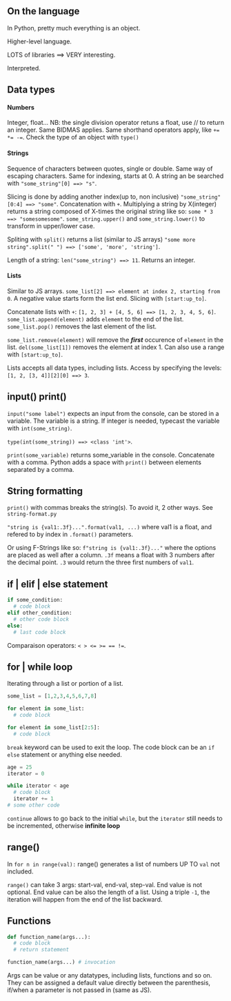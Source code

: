 ## On the language

In Python, pretty much everything is an object.

Higher-level language.

LOTS of libraries ==> VERY interesting.

Interpreted.

## Data types

#### Numbers

Integer, float...
NB: the single division operator retuns a float, use // to return an integer.
Same BIDMAS applies. Same shorthand operators apply, like `+= *= -=`.
Check the type of an object with `type()`

#### Strings

Sequence of characters between quotes, single or double. Same way of escaping characters.
Same for indexing, starts at 0. A string an be searched with `"some_string"[0] ==> "s"`.

Slicing is done by adding another index(up to, non inclusive) `"some_string"[0:4] ==> "some"`.
Concatenation with `+`.
Multiplying a string by X(integer) returns a string composed of X-times the original string like so: `some * 3 ==> "somesomesome"`.
`some_string.upper()` and `some_string.lower()` to transform in upper/lower case.

Spliting with `split()` returns a list (similar to JS arrays) `"some more string".split(" ") ==> ['some', 'more', 'string']`.

Length of a string: `len("some_string") ==> 11`. Returns an integer.

#### Lists

Similar to JS arrays. `some_list[2] ==> element at index 2, starting from 0`. A negative value starts form the list end. Slicing with `[start:up_to]`.

Concatenate lists with `+`: `[1, 2, 3] + [4, 5, 6] ==> [1, 2, 3, 4, 5, 6]`.
`some_list.append(element)` adds `elememt` to the end of the list. `some_list.pop()` removes the last element of the list.

`some_list.remove(element)` will remove the **_first_** occurence of `element` in the list. `del(some_list[1])` removes the element at index 1. Can also use a range with `[start:up_to]`.

Lists accepts all data types, including lists. Access by specifying the levels: `[1, 2, [3, 4]][2][0] ==> 3`.

## input() print()

`input("some label")` expects an input from the console, can be stored in a variable. The variable is a string. If integer is needed, typecast the variable with `int(some_string)`.

`type(int(some_string)) ==> <class 'int'>`.

`print(some_variable)` returns some_variable in the console. Concatenate with a comma. Python adds a space with `print()` between elements separated by a comma.

## String formatting

`print()` with commas breaks the string(s). To avoid it, 2 other ways. See `string-format.py`

`"string is {val1:.3f}...".format(val1, ...)` where val1 is a float, and refered to by index in `.format()` parameters.

Or using F-Strings like so: `f"string is {val1:.3f}..."` where the options are placed as well after a column. `.3f` means a float with 3 numbers after the decimal point. `.3` would return the three first numbers of `val1`.

## if | elif | else statement

```python
if some_condition:
  # code block
elif other_condition:
  # other code block
else:
  # last code block
```

Comparaison operators: `< > <= >= == !=`.

## for | while loop

Iterating through a list or portion of a list.

```python
some_list = [1,2,3,4,5,6,7,8]

for element in some_list:
  # code block

for element in some_list[2:5]:
  # code block
```

`break` keyword can be used to exit the loop. The code block can be an `if else` statement or anything else needed.

```python
age = 25
iterator = 0

while iterator < age
  # code block
  iterator += 1
# some other code
```

`continue` allows to go back to the initial `while`, but the `iterator` still needs to be incremented, otherwise **infinite loop**

## range()

In `for n in range(val):` range() generates a list of numbers UP TO `val` not included.

`range()` can take 3 args: start-val, end-val, step-val. End value is not optional. End value can be also the length of a list. Using a triple `-1`, the iteration will happen from the end of the list backward.

## Functions

```python
def function_name(args...):
  # code block
  # return statement

function_name(args...) # invocation
```

Args can be value or any datatypes, including lists, functions and so on. They can be assigned a default value directly between the parenthesis, if/when a parameter is not passed in (same as JS).
